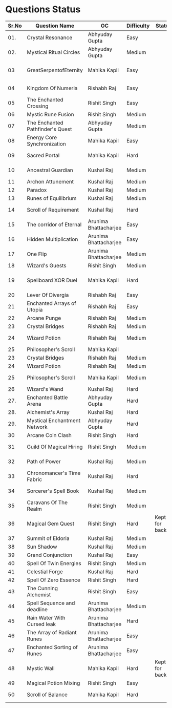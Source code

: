 # Questions Status

| Sr.No | Question Name                    | OC             | Difficulty | Status | Question Inspiration |
| ----- | -------------------------------- | -------------- | ------ | ------ | ------ |
| 01.   | Crystal Resonance                | Abhyuday Gupta | Easy | | |
| 02.   | Mystical Ritual Circles          | Abhyuday Gupta |    Medium    | | |
| 03    | GreatSerpentofEternity           | Mahika Kapil   |  Easy  |         |   https://leetcode.com/problems/middle-of-the-linked-list/submissions/1751313475/?envType=problem-list-v2&envId=linked-list    |
| 04    | Kingdom Of Numeria               | Rishabh Raj    |  Easy     | | https://leetcode.com/problems/merge-sorted-array/description/|
| 05    | The Enchanted Crossing           | Rishit Singh   | Easy | | Self|
| 06    | Mystic Rune Fusion               | Rishit Singh   | Medium       | | Self|
| 07    | The Enchanted Pathfinder's Quest | Abhyuday Gupta |    Medium    | | |
| 08    | Energy Core Synchronization      | Mahika Kapil   | Easy     | |https://codeforces.com/problemset/problem/2111/A |
| 09    | Sacred Portal                    | Mahika Kapil   | Hard       | |https://leetcode.com/problems/cat-and-mouse/?envType=problem-list-v2&envId=game-theory|
| 10    | Ancestral Guardian               | Kushal Raj     | Medium | | https://leetcode.com/problems/lowest-common-ancestor-of-a-binary-search-tree |
| 11    | Archon Attunement                | Kushal Raj     | Medium | | https://leetcode.com/problems/koko-eating-bananas|
| 12    | Paradox                          | Kushal Raj     | Medium | | https://leetcode.com/problems/daily-temperatures|
| 13    | Runes of Equilibrium             | Kushal Raj     | Medium | | Self|
| 14    | Scroll of Requirement            | Kushal Raj     | Hard   | | https://leetcode.com/problems/minimum-window-substring|
| 15    | The corridor of Eternal|          Arunima  Bhattacharjee      |    Easy
| 16    | Hidden Multiplication|          Arunima  Bhattacharjee      |    Easy
| 17    | One Flip|          Arunima  Bhattacharjee      |    Medium
| 18    | Wizard's Guests                  | Rishit Singh   | Medium       | | https://codeforces.com/problemset/problem/2014/D|
| 19    | Spellboard XOR Duel              | Mahika Kapil   |  Hard      | |https://leetcode.com/problems/chalkboard-xor-game/description/?envType=problem-list-v2&envId=brainteaser|
| 20    | Lever Of Divergia                | Rishabh Raj    | Easy        | | |
| 21    | Enchanted Arrays of Utopia       | Rishabh Raj    | Easy       | | |
| 22    | Arcane Punge                     | Rishabh Raj    | Medium     | | |
| 23    | Crystal Bridges                  | Rishabh Raj    | Medium      | |  https://codeforces.com/problemset/gymProblem/100551/C |
| 24    | Wizard Potion                    | Rishabh Raj    | Medium | | https://leetcode.com/problems/container-with-most-water/description/ |
| 25    | Philosopher's Scroll             | Mahika Kapil   |        | | |
| 23    | Crystal Bridges                  | Rishabh Raj    | Medium      | | | https://codeforces.com/problemset/gymProblem/100551/C
| 24    | Wizard Potion                    | Rishabh Raj    | Medium       | | |https://leetcode.com/problems/container-with-most-water/description/
| 25    | Philosopher's Scroll             | Mahika Kapil   |   Medium     | | https://leetcode.com/problems/decode-string/description/?envType=problem-list-v2&envId=stack|
| 26    | Wizard's Wand                    | Kushal Raj     | Hard   | | https://leetcode.com/problems/maximum-subarray|
| 27.   | Enchanted Battle Arena           | Abhyuday Gupta |    Hard    | | |
| 28.   | Alchemist's Array                | Kushal Raj     | Hard   | | Self|
| 29.   | Mystical Enchantment Network     | Abhyuday Gupta |   Hard     | | |
| 30    | Arcane Coin Clash                | Rishit Singh   | Hard       | | https://codeforces.com/problemset/problem/2127/C|
| 31    | Guild Of Magical Hiring          | Rishit Singh   | Medium       | | https://leetcode.com/problems/minimum-cost-to-hire-k-workers/|
| 32    | Path of Power                    | Kushal Raj     | Medium | | https://leetcode.com/problems/binary-tree-maximum-path-sum|
| 33    | Chronomancer's Time Fabric       | Kushal Raj     | Hard   | | https://leetcode.com/problems/rotting-oranges|
| 34    | Sorcerer's Spell Book            | Kushal Raj     | Medium | | https://leetcode.com/problems/remove-all-adjacent-duplicates-in-string|
| 35    | Caravans Of The Realm            | Rishit Singh   | Medium       | | https://leetcode.com/problems/car-fleet/|
| 36    | Magical Gem Quest                | Rishit Singh   | Hard | Kept for backup | https://leetcode.com/problems/cherry-pickup/|
| 37    | Summit of Eldoria                | Kushal Raj     | Medium | | https://leetcode.com/problems/find-a-peak-element-ii|
| 38    | Sun Shadow                       | Kushal Raj     | Medium | | https://leetcode.com/problems/asteroid-collision|
| 39    | Grand Conjunction                | Kushal Raj     | Easy   | | https://leetcode.com/problems/rotate-list|
| 40    | Spell Of Twin Energies           | Rishit Singh   | Medium       | | https://leetcode.com/problems/sum-of-square-numbers/|
| 41    | Celestial Forge                  | Kushal Raj     | Hard   | | Self|
| 42    | Spell Of Zero Essence            | Rishit Singh   | Hard       | | https://codeforces.com/problemset/problem/1133/D|
| 43    | The Cunning Alchemist            | Rishit Singh   | Easy       | | https://codeforces.com/contest/2132/problem/C1|
| 44    | Spell Sequence and deadline|          Arunima  Bhattacharjee      |    Medium
| 45    | Rain Water With Cursed leak|          Arunima  Bhattacharjee      |    Hard
| 46    | The Array of Radiant Runes|          Arunima  Bhattacharjee      |    Easy
| 47    | Enchanted Sorting of Runes|          Arunima  Bhattacharjee      |    Easy
| 48    | Mystic Wall                       | Mahika Kapil   | Hard  |Kept for backup |https://leetcode.com/problems/push-dominoes|
| 49    | Magical Potion Mixing            | Rishit Singh   | Easy       | | Self|
| 50    | Scroll of Balance                   | Mahika Kapil   | Hard  | |[https://leetcode.com/problems/push-dominoes](https://codeforces.com/problemset/problem/2127/C)|


